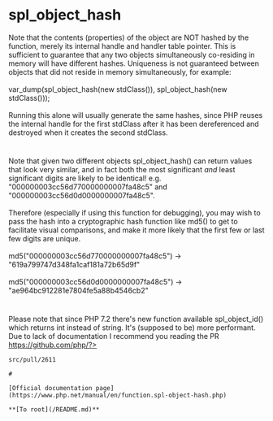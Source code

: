# spl_object_hash



Note that the contents (properties) of the object are NOT hashed by the function, merely its internal handle and handler table pointer. This is sufficient to guarantee that any two objects simultaneously co-residing in memory will have different hashes. Uniqueness is not guaranteed between objects that did not reside in memory simultaneously, for example:<br><br>var_dump(spl_object_hash(new stdClass()), spl_object_hash(new stdClass()));<br><br>Running this alone will usually generate the same hashes, since PHP reuses the internal handle for the first stdClass after it has been dereferenced and destroyed when it creates the second stdClass.  

#

Note that given two different objects spl_object_hash() can return values that look very similar, and in fact both the most significant *and* least significant digits are likely to be identical!  e.g. "000000003cc56d770000000007fa48c5" and "000000003cc56d0d0000000007fa48c5".<br><br>Therefore (especially if using this function for debugging), you may wish to pass the hash into a cryptographic hash function like md5() to get to facilitate visual comparisons, and make it more likely that the first few or last few digits are unique.<br><br>md5("000000003cc56d770000000007fa48c5") -&gt; "619a799747d348fa1caf181a72b65d9f"<br><br>md5("000000003cc56d0d0000000007fa48c5") -&gt; "ae964bc912281e7804fe5a88b4546cb2"  

#

Please note that since PHP 7.2 there&apos;s new function available spl_object_id() which returns int instead of string. It&apos;s (supposed to be) more performant. Due to lack of documentation I recommend you reading the PR https://github.com/php/?>
```
src/pull/2611  

#

[Official documentation page](https://www.php.net/manual/en/function.spl-object-hash.php)

**[To root](/README.md)**